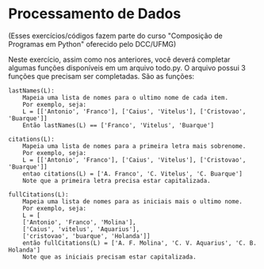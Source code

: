 ﻿# Processamento de Dados
(Esses exercícios/códigos fazem parte do curso "Composição de Programas em Python" oferecido pelo DCC/UFMG)

Neste exercício, assim como nos anteriores, você deverá completar algumas funções disponíveis em um arquivo todo.py. O arquivo possui 3 funções que precisam ser completadas.
    São as funções:
    
    lastNames(L): 
        Mapeia uma lista de nomes para o ultimo nome de cada item.
        Por exemplo, seja:
        L = [['Antonio', 'Franco'], ['Caius', 'Vitelus'], ['Cristovao', 'Buarque']]
        Então lastNames(L) == ['Franco', 'Vitelus', 'Buarque']

    citations(L):
        Mapeia uma lista de nomes para a primeira letra mais sobrenome.
        Por exemplo, seja:
        L = [['Antonio', 'Franco'], ['Caius', 'Vitelus'], ['Cristovao', 'Buarque']]
        entao citations(L) = ['A. Franco', 'C. Vitelus', 'C. Buarque']
        Note que a primeira letra precisa estar capitalizada.

    fullCitations(L):
        Mapeia uma lista de nomes para as iniciais mais o ultimo nome.
        Por exemplo, seja:
        L = [
        ['Antonio', 'Franco', 'Molina'],
        ['Caius', 'vitelus', 'Aquarius'],
        ['cristovao', 'buarque', 'Holanda']]
        então fullCitations(L) = ['A. F. Molina', 'C. V. Aquarius', 'C. B. Holanda']
        Note que as iniciais precisam estar capitalizada.
 
